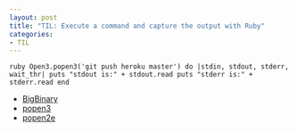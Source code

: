```yaml
---
layout: post
title: "TIL: Execute a command and capture the output with Ruby"
categories:
- TIL
---
```


`ruby
Open3.popen3('git push heroku master') do |stdin, stdout, stderr, wait_thr|
  puts "stdout is:" + stdout.read
  puts "stderr is:" + stderr.read
end
`

* [BigBinary](http://blog.bigbinary.com/2012/10/18/backtick-system-exec-in-ruby.html)
* [popen3](http://ruby-doc.org/stdlib-1.9.3/libdoc/open3/rdoc/Open3.html#method-c-popen3)
* [popen2e](http://ruby-doc.org/stdlib-1.9.3/libdoc/open3/rdoc/Open3.html#method-c-popen2e)